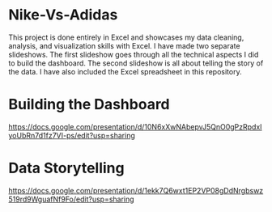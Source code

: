 # Nike-Vs-Adidas

This project is done entirely in Excel and showcases my data cleaning, analysis, and visualization skills with Excel. I have made two separate slideshows. The first slideshow goes through all the technical aspects I did to build the dashboard. The second slideshow is all about telling the story of the data. I have also included the Excel spreadsheet in this repository.

# Building the Dashboard 

https://docs.google.com/presentation/d/10N6xXwNAbepvJ5QnO0gPzRpdxIyoUbRn7d1fz7VI-ps/edit?usp=sharing


# Data Storytelling 

https://docs.google.com/presentation/d/1ekk7Q6wxt1EP2VP08gDdNrgbswz519rd9WguafNf9Fo/edit?usp=sharing
